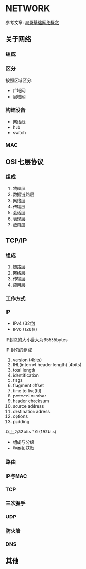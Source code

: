 # NETWORK

参考文章:
[鸟哥基础网络概念](http://cn.linux.vbird.org/linux_server/0110network_basic.php)

## 关于网络

### 组成

### 区分 

按照区域区分:
* 广域网
* 局域网

### 构建设备

* 网络线
* hub
* switch

### MAC

###

## OSI 七层协议

### 组成

1. 物理层
2. 数据链路层
3. 网络层
4. 传输层
5. 会话层
6. 表现层
7. 应用层

## TCP/IP

### 组成

1. 链路层
2. 网络层
3. 传输层
4. 应用层

### 工作方式

### IP

* IPv4 (32位)
* IPv6 (128位)

IP封包的大小最大为65535bytes

IP 封包的组成

1. version (4bits)
2. IHL(internet header length) (4bits)
3. total length
4. identification
5. flags
6. fragment offset
7. time to live(ttl)
8. protocol number
9. header checksum
10. source address
11. destination adress
12. options
13. padding

以上为32bits * 6 (192bits)

* 组成与分级
* 种类和获取

### 路由

### IP与MAC

### TCP

### 三次握手

### UDP

### 防火墙

### DNS

## 其他
